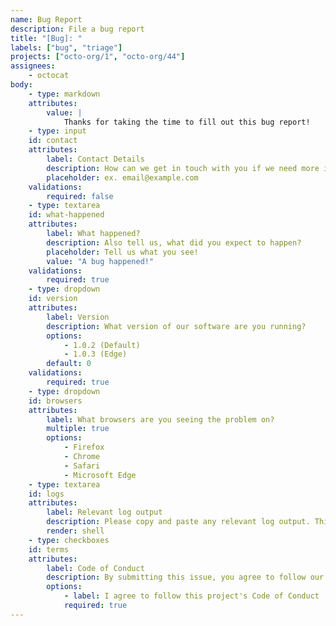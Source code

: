 ```yaml
---
name: Bug Report 
description: File a bug report 
title: "[Bug]: " 
labels: ["bug", "triage"] 
projects: ["octo-org/1", "octo-org/44"] 
assignees: 
    - octocat 
body: 
    - type: markdown 
    attributes: 
        value: | 
            Thanks for taking the time to fill out this bug report! 
    - type: input 
    id: contact 
    attributes: 
        label: Contact Details 
        description: How can we get in touch with you if we need more info? 
        placeholder: ex. email@example.com 
    validations: 
        required: false 
    - type: textarea 
    id: what-happened 
    attributes: 
        label: What happened? 
        description: Also tell us, what did you expect to happen? 
        placeholder: Tell us what you see! 
        value: "A bug happened!" 
    validations: 
        required: true 
    - type: dropdown 
    id: version 
    attributes: 
        label: Version 
        description: What version of our software are you running? 
        options: 
            - 1.0.2 (Default) 
            - 1.0.3 (Edge) 
        default: 0 
    validations: 
        required: true 
    - type: dropdown 
    id: browsers 
    attributes: 
        label: What browsers are you seeing the problem on? 
        multiple: true 
        options:
            - Firefox 
            - Chrome 
            - Safari 
            - Microsoft Edge 
    - type: textarea 
    id: logs 
    attributes: 
        label: Relevant log output 
        description: Please copy and paste any relevant log output. This will be automatically formatted into code, so no need for backticks. 
        render: shell 
    - type: checkboxes 
    id: terms 
    attributes: 
        label: Code of Conduct 
        description: By submitting this issue, you agree to follow our [Code of Conduct] (https://example.com) 
        options: 
            - label: I agree to follow this project's Code of Conduct 
            required: true
---
```



